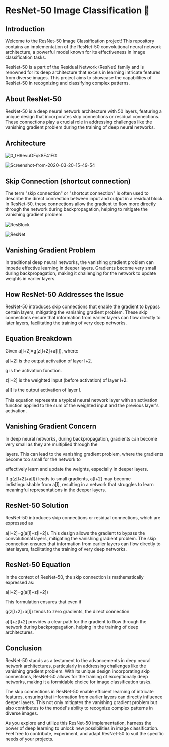 # ResNet-50 Image Classification 🔗

## Introduction

Welcome to the ResNet-50 Image Classification project! This repository contains an implementation of the ResNet-50 convolutional neural network architecture, a powerful model known for its effectiveness in image classification tasks.

ResNet-50 is a part of the Residual Network (ResNet) family and is renowned for its deep architecture that excels in learning intricate features from diverse images. This project aims to showcase the capabilities of ResNet-50 in recognizing and classifying complex patterns.

## About ResNet-50

ResNet-50 is a deep neural network architecture with 50 layers, featuring a unique design that incorporates skip connections or residual connections. These connections play a crucial role in addressing challenges like the vanishing gradient problem during the training of deep neural networks.

## Architecture
![0_tH9evuOFqk8F41FG](https://github.com/Abdelrahman-Amen/Resnet50-From_Scratch_and_Built_in/assets/103226865/a03898e9-0b3a-42c8-bbd0-2d76e34e457c)


![Screenshot-from-2020-03-20-15-49-54](https://github.com/Abdelrahman-Amen/Resnet50-From_Scratch_and_Built_in/assets/103226865/2eb7c4b0-5306-4f36-933c-862aa6e6651a)

## Skip Connection (shortcut connection)

The term "skip connection" or "shortcut connection" is often used to describe the direct connection between input and output in a residual block. In ResNet-50, these connections allow the gradient to flow more directly through the network during backpropagation, helping to mitigate the vanishing gradient problem.


 
![ResBlock](https://github.com/Abdelrahman-Amen/Resnet50-From_Scratch_and_Built_in/assets/103226865/c37a874b-c240-4c12-8992-8e48fc33bcfb)



![ResNet](https://github.com/Abdelrahman-Amen/Resnet50-From_Scratch_and_Built_in/assets/103226865/c735bebd-5b2e-4c29-9ef3-305440c45c2c)



## Vanishing Gradient Problem

In traditional deep neural networks, the vanishing gradient problem can impede effective learning in deeper layers. Gradients become very small during backpropagation, making it challenging for the network to update weights in earlier layers.

## How ResNet-50 Addresses the Issue

ResNet-50 introduces skip connections that enable the gradient to bypass certain layers, mitigating the vanishing gradient problem. These skip connections ensure that information from earlier layers can flow directly to later layers, facilitating the training of very deep networks.


## Equation Breakdown
Given a[l+2]=g(z[l+2]+a[l]), where:
 
a[l+2] is the output activation of layer l+2.
 
g is the activation function.
 
z[l+2] is the weighted input (before activation) of layer l+2.
 
a[l] is the output activation of layer l.

This equation represents a typical neural network layer with an activation function applied to the sum of the weighted input and the previous layer's activation.

## Vanishing Gradient Concern

In deep neural networks, during backpropagation, gradients can become very small as they are multiplied through the

layers. This can lead to the vanishing gradient problem, where the gradients become too small for the network to 

effectively learn and update the weights, especially in deeper layers.

If g(z[l+2]+a[l]) leads to small gradients, a[l+2] may become indistinguishable from a[l], resulting in a network that struggles to learn meaningful representations in the deeper layers.

## ResNet-50 Solution
ResNet-50 introduces skip connections or residual connections, which are expressed as 
 
a[l+2]=g(a[l]+z[l+2]). This design allows the gradient to bypass the convolutional layers, mitigating the vanishing gradient problem. The skip connection ensures that information from earlier layers can flow directly to later layers, facilitating the training of very deep networks.


## ResNet-50 Equation
In the context of ResNet-50, the skip connection is mathematically expressed as:
 
a[l+2]=g(a[l]+z[l+2])

This formulation ensures that even if 
 
g(z[l+2]+a[l]) tends to zero gradients, the direct connection 
 
a[l]+z[l+2] provides a clear path for the gradient to flow through the network during backpropagation, helping in the training of deep architectures.





## Conclusion

ResNet-50 stands as a testament to the advancements in deep neural network architectures, particularly in addressing challenges like the vanishing gradient problem. With its unique design incorporating skip connections, ResNet-50 allows for the training of exceptionally deep networks, making it a formidable choice for image classification tasks.

The skip connections in ResNet-50 enable efficient learning of intricate features, ensuring that information from earlier layers can directly influence deeper layers. This not only mitigates the vanishing gradient problem but also contributes to the model's ability to recognize complex patterns in diverse images.

As you explore and utilize this ResNet-50 implementation, harness the power of deep learning to unlock new possibilities in image classification. Feel free to contribute, experiment, and adapt ResNet-50 to suit the specific needs of your projects.









